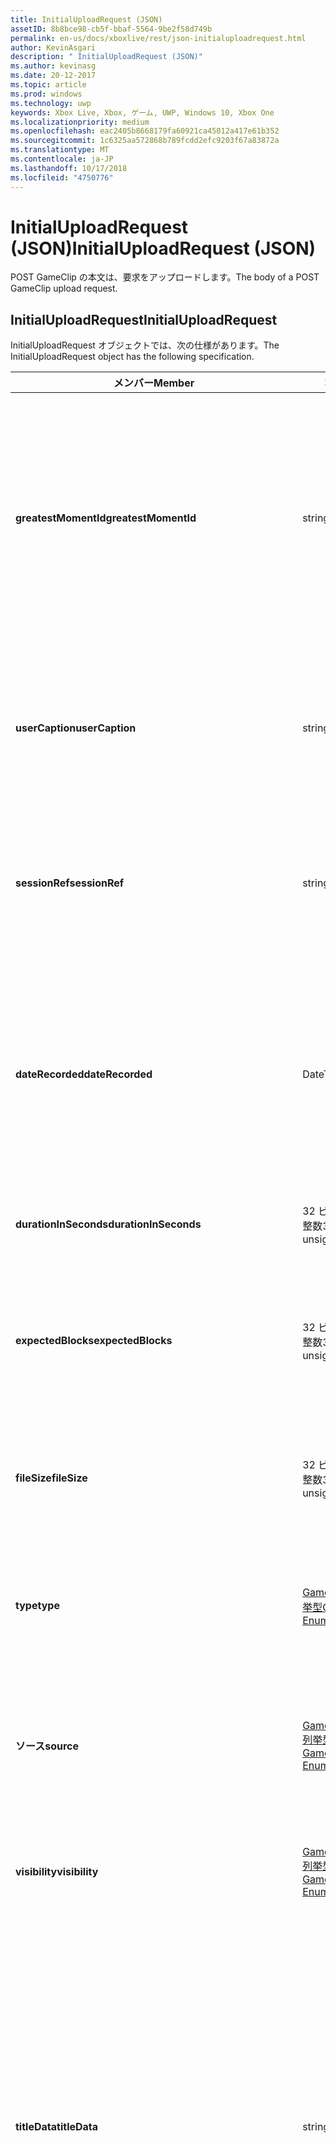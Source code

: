 ```yaml
---
title: InitialUploadRequest (JSON)
assetID: 8b8bce98-cb5f-bbaf-5564-9be2f58d749b
permalink: en-us/docs/xboxlive/rest/json-initialuploadrequest.html
author: KevinAsgari
description: " InitialUploadRequest (JSON)"
ms.author: kevinasg
ms.date: 20-12-2017
ms.topic: article
ms.prod: windows
ms.technology: uwp
keywords: Xbox Live, Xbox, ゲーム, UWP, Windows 10, Xbox One
ms.localizationpriority: medium
ms.openlocfilehash: eac2405b8668179fa60921ca45012a417e61b352
ms.sourcegitcommit: 1c6325aa572868b789fcdd2efc9203f67a83872a
ms.translationtype: MT
ms.contentlocale: ja-JP
ms.lasthandoff: 10/17/2018
ms.locfileid: "4750776"
---
```

# <a name="initialuploadrequest-json"></a><span data-ttu-id="6f4e4-104">InitialUploadRequest (JSON)</span><span class="sxs-lookup"><span data-stu-id="6f4e4-104">InitialUploadRequest (JSON)</span></span>
<span data-ttu-id="6f4e4-105">POST GameClip の本文は、要求をアップロードします。</span><span class="sxs-lookup"><span data-stu-id="6f4e4-105">The body of a POST GameClip upload request.</span></span> 
<a id="ID4EN"></a>

 
## <a name="initialuploadrequest"></a><span data-ttu-id="6f4e4-106">InitialUploadRequest</span><span class="sxs-lookup"><span data-stu-id="6f4e4-106">InitialUploadRequest</span></span>
 
<span data-ttu-id="6f4e4-107">InitialUploadRequest オブジェクトでは、次の仕様があります。</span><span class="sxs-lookup"><span data-stu-id="6f4e4-107">The InitialUploadRequest object has the following specification.</span></span>
 
| <span data-ttu-id="6f4e4-108">メンバー</span><span class="sxs-lookup"><span data-stu-id="6f4e4-108">Member</span></span>| <span data-ttu-id="6f4e4-109">種類</span><span class="sxs-lookup"><span data-stu-id="6f4e4-109">Type</span></span>| <span data-ttu-id="6f4e4-110">説明</span><span class="sxs-lookup"><span data-stu-id="6f4e4-110">Description</span></span>| 
| --- | --- | --- | 
| <b><span data-ttu-id="6f4e4-111">greatestMomentId</span><span class="sxs-lookup"><span data-stu-id="6f4e4-111">greatestMomentId</span></span></b>| <span data-ttu-id="6f4e4-112">string</span><span class="sxs-lookup"><span data-stu-id="6f4e4-112">string</span></span>| <span data-ttu-id="6f4e4-113">クリップの名として使用するテキストの文字列 ID。</span><span class="sxs-lookup"><span data-stu-id="6f4e4-113">The string ID for the text to use as the name for the clip.</span></span> <span data-ttu-id="6f4e4-114">これの管理し、タイトルの開発者によってタイトルの構成ファイルにローカライズされます。</span><span class="sxs-lookup"><span data-stu-id="6f4e4-114">This is managed and localized in the config file for the title by the developer of the title.</span></span>| 
| <b><span data-ttu-id="6f4e4-115">userCaption</span><span class="sxs-lookup"><span data-stu-id="6f4e4-115">userCaption</span></span></b>| <span data-ttu-id="6f4e4-116">string</span><span class="sxs-lookup"><span data-stu-id="6f4e4-116">string</span></span>| <span data-ttu-id="6f4e4-117">省略可能。</span><span class="sxs-lookup"><span data-stu-id="6f4e4-117">Optional.</span></span> <span data-ttu-id="6f4e4-118">ユーザー入力の代替名最大 250 文字の最大長のゲーム クリップされます。</span><span class="sxs-lookup"><span data-stu-id="6f4e4-118">Alternate user-entered name for game clip up to a maximum length of 250 characters.</span></span>| 
| <b><span data-ttu-id="6f4e4-119">sessionRef</span><span class="sxs-lookup"><span data-stu-id="6f4e4-119">sessionRef</span></span></b>| <span data-ttu-id="6f4e4-120">string</span><span class="sxs-lookup"><span data-stu-id="6f4e4-120">string</span></span>| <span data-ttu-id="6f4e4-121">省略可能。</span><span class="sxs-lookup"><span data-stu-id="6f4e4-121">Optional.</span></span> <span data-ttu-id="6f4e4-122">レコーディングの実行中にあるゲーム セッションの参照です。</span><span class="sxs-lookup"><span data-stu-id="6f4e4-122">Game session reference during which the recording was done.</span></span>| 
| <b><span data-ttu-id="6f4e4-123">dateRecorded</span><span class="sxs-lookup"><span data-stu-id="6f4e4-123">dateRecorded</span></span></b>| <span data-ttu-id="6f4e4-124">DateTime</span><span class="sxs-lookup"><span data-stu-id="6f4e4-124">DateTime</span></span>| <span data-ttu-id="6f4e4-125">UTC で、レコーディングを開始した時刻。</span><span class="sxs-lookup"><span data-stu-id="6f4e4-125">The time the recording was started, in UTC.</span></span> <span data-ttu-id="6f4e4-126">ISO 8601 文字列としてマーシャ リング (詳細については、<a href="http://www.w3.org/TR/NOTE-datetime">日付と時刻の書式設定</a>を参照) の書式を設定します。</span><span class="sxs-lookup"><span data-stu-id="6f4e4-126">Marshalled as a string in ISO 8601 format (see <a href="http://www.w3.org/TR/NOTE-datetime">Date and Time Formats</a> for more information).</span></span>| 
| <b><span data-ttu-id="6f4e4-127">durationInSeconds</span><span class="sxs-lookup"><span data-stu-id="6f4e4-127">durationInSeconds</span></span></b>| <span data-ttu-id="6f4e4-128">32 ビット符号なし整数</span><span class="sxs-lookup"><span data-stu-id="6f4e4-128">32-bit unsigned integer</span></span>| <span data-ttu-id="6f4e4-129">秒単位でのクリップの長さ。</span><span class="sxs-lookup"><span data-stu-id="6f4e4-129">The length of the clip in seconds.</span></span>| 
| <b><span data-ttu-id="6f4e4-130">expectedBlocks</span><span class="sxs-lookup"><span data-stu-id="6f4e4-130">expectedBlocks</span></span></b>| <span data-ttu-id="6f4e4-131">32 ビット符号なし整数</span><span class="sxs-lookup"><span data-stu-id="6f4e4-131">32-bit unsigned integer</span></span>| <span data-ttu-id="6f4e4-132">省略可能。</span><span class="sxs-lookup"><span data-stu-id="6f4e4-132">Optional.</span></span> <span data-ttu-id="6f4e4-133">ファイルを分類するブロックの数。</span><span class="sxs-lookup"><span data-stu-id="6f4e4-133">Number of blocks into which file will be divided.</span></span> <span data-ttu-id="6f4e4-134">省略ファイルは、1 つの要求で送信されます。</span><span class="sxs-lookup"><span data-stu-id="6f4e4-134">Omit if file will be transmitted in a single request.</span></span>| 
| <b><span data-ttu-id="6f4e4-135">fileSize</span><span class="sxs-lookup"><span data-stu-id="6f4e4-135">fileSize</span></span></b>| <span data-ttu-id="6f4e4-136">32 ビット符号なし整数</span><span class="sxs-lookup"><span data-stu-id="6f4e4-136">32-bit unsigned integer</span></span>| <span data-ttu-id="6f4e4-137">ファイル サイズのアップロードされるビデオのバイト数。</span><span class="sxs-lookup"><span data-stu-id="6f4e4-137">File size in bytes of the video that will be uploaded.</span></span>| 
| <b><span data-ttu-id="6f4e4-138">type</span><span class="sxs-lookup"><span data-stu-id="6f4e4-138">type</span></span></b>| [<span data-ttu-id="6f4e4-139">GameClipType 列挙型</span><span class="sxs-lookup"><span data-stu-id="6f4e4-139">GameClipType Enumeration</span></span>](../enums/gvr-enum-gamecliptypes.md)| <span data-ttu-id="6f4e4-140">コンマ区切りでする列挙体の文字列値としてマーシャ リング、クリップの種類です。</span><span class="sxs-lookup"><span data-stu-id="6f4e4-140">The type of clip, marshaled as a string value of the enumeration that is comma-delimited.</span></span>| 
| <b><span data-ttu-id="6f4e4-141">ソース</span><span class="sxs-lookup"><span data-stu-id="6f4e4-141">source</span></span></b>| [<span data-ttu-id="6f4e4-142">GameClipSource 列挙型</span><span class="sxs-lookup"><span data-stu-id="6f4e4-142">GameClipSource Enumeration</span></span>](../enums/gvr-enum-gameclipsource.md)| <span data-ttu-id="6f4e4-143">クリップの元の指定、列挙体の文字列値としてマーシャ リングします。</span><span class="sxs-lookup"><span data-stu-id="6f4e4-143">Specifies how the clip was sourced, marshaled as a string value of the enumeration.</span></span>| 
| <b><span data-ttu-id="6f4e4-144">visibility</span><span class="sxs-lookup"><span data-stu-id="6f4e4-144">visibility</span></span></b>| [<span data-ttu-id="6f4e4-145">GameClipVisibility 列挙型</span><span class="sxs-lookup"><span data-stu-id="6f4e4-145">GameClipVisibility Enumeration</span></span>](../enums/gvr-enum-gameclipvisibility.md)| <span data-ttu-id="6f4e4-146">システムでの公開後に、ゲームのクリップの可視性を指定します。</span><span class="sxs-lookup"><span data-stu-id="6f4e4-146">Specifies the visibility of the game clip once it is published in the system.</span></span>| 
| <b><span data-ttu-id="6f4e4-147">titleData</span><span class="sxs-lookup"><span data-stu-id="6f4e4-147">titleData</span></span></b>| <span data-ttu-id="6f4e4-148">string</span><span class="sxs-lookup"><span data-stu-id="6f4e4-148">string</span></span>| <span data-ttu-id="6f4e4-149">省略可能。</span><span class="sxs-lookup"><span data-stu-id="6f4e4-149">Optional.</span></span> <span data-ttu-id="6f4e4-150">このクリップに関連付けられているタイトル固有のプロパティのプロパティ バッグです。</span><span class="sxs-lookup"><span data-stu-id="6f4e4-150">Property bag for title-specific properties associated with this clip.</span></span> <span data-ttu-id="6f4e4-151">格納され、として返されるのです。</span><span class="sxs-lookup"><span data-stu-id="6f4e4-151">Stored and returned as-is.</span></span> <span data-ttu-id="6f4e4-152">タイトル デベロッパーは、クリップに関するメタデータを保持するため、このフィールドを使用できます。</span><span class="sxs-lookup"><span data-stu-id="6f4e4-152">Title developers can use this field to persist their own metadata about a clip.</span></span>| 
| <b><span data-ttu-id="6f4e4-153">titleData</span><span class="sxs-lookup"><span data-stu-id="6f4e4-153">titleData</span></span></b>| <span data-ttu-id="6f4e4-154">string</span><span class="sxs-lookup"><span data-stu-id="6f4e4-154">string</span></span>| <span data-ttu-id="6f4e4-155">省略可能。</span><span class="sxs-lookup"><span data-stu-id="6f4e4-155">Optional.</span></span> <span data-ttu-id="6f4e4-156">このクリップに関連付けられているコンソールに固有のプロパティのプロパティ バッグです。</span><span class="sxs-lookup"><span data-stu-id="6f4e4-156">Property bag for console-specific properties associated with this clip.</span></span> <span data-ttu-id="6f4e4-157">格納され、として返されるのです。</span><span class="sxs-lookup"><span data-stu-id="6f4e4-157">Stored and returned as-is.</span></span> <span data-ttu-id="6f4e4-158">本体のプラットフォームでは、クリップに関するメタデータを保持するため、このフィールドを使用できます。</span><span class="sxs-lookup"><span data-stu-id="6f4e4-158">Console Platform can use this field to persist their own metadata about a clip.</span></span>| 
| <b><span data-ttu-id="6f4e4-159">systemProperties</span><span class="sxs-lookup"><span data-stu-id="6f4e4-159">systemProperties</span></span></b>| <span data-ttu-id="6f4e4-160">string</span><span class="sxs-lookup"><span data-stu-id="6f4e4-160">string</span></span>| <span data-ttu-id="6f4e4-161">省略可能。</span><span class="sxs-lookup"><span data-stu-id="6f4e4-161">Optional.</span></span> <span data-ttu-id="6f4e4-162">このクリップに関連付けられているコンソールに固有のプロパティのプロパティ バッグです。</span><span class="sxs-lookup"><span data-stu-id="6f4e4-162">Property bag for console-specific properties associated with this clip.</span></span> <span data-ttu-id="6f4e4-163">格納され、として返されます。</span><span class="sxs-lookup"><span data-stu-id="6f4e4-163">Stored and returned as is.</span></span> <span data-ttu-id="6f4e4-164">本体のプラットフォームでは、クリップに関するメタデータを保持するため、このフィールドを使用できます。</span><span class="sxs-lookup"><span data-stu-id="6f4e4-164">Console Platform can use this field to persist their own metadata about a clip.</span></span>| 
| <b><span data-ttu-id="6f4e4-165">usersInSession</span><span class="sxs-lookup"><span data-stu-id="6f4e4-165">usersInSession</span></span></b>| <span data-ttu-id="6f4e4-166">文字列の配列</span><span class="sxs-lookup"><span data-stu-id="6f4e4-166">array of string</span></span>| <span data-ttu-id="6f4e4-167">省略可能。</span><span class="sxs-lookup"><span data-stu-id="6f4e4-167">Optional.</span></span> <span data-ttu-id="6f4e4-168">現在のセッション内のユーザーの一覧。</span><span class="sxs-lookup"><span data-stu-id="6f4e4-168">A list of the users in the current session.</span></span>| 
| <b><span data-ttu-id="6f4e4-169">thumbnailSource</span><span class="sxs-lookup"><span data-stu-id="6f4e4-169">thumbnailSource</span></span></b>| [<span data-ttu-id="6f4e4-170">ThumbnailSource 列挙型</span><span class="sxs-lookup"><span data-stu-id="6f4e4-170">ThumbnailSource Enumeration</span></span>](../enums/gvr-enum-thumbnailsource.md)| <span data-ttu-id="6f4e4-171">省略可能。</span><span class="sxs-lookup"><span data-stu-id="6f4e4-171">Optional.</span></span> <span data-ttu-id="6f4e4-172">サムネイルのソース。</span><span class="sxs-lookup"><span data-stu-id="6f4e4-172">The source of the thumbnail.</span></span>| 
| <b><span data-ttu-id="6f4e4-173">thumbnailOffsetMillseconds</span><span class="sxs-lookup"><span data-stu-id="6f4e4-173">thumbnailOffsetMillseconds</span></span></b>| <span data-ttu-id="6f4e4-174">32 ビット符号付き整数</span><span class="sxs-lookup"><span data-stu-id="6f4e4-174">32-bit signed integer</span></span>| <span data-ttu-id="6f4e4-175">生成されたオフセットのサムネイルの (ミリ秒単位) のオフセットを指定します。</span><span class="sxs-lookup"><span data-stu-id="6f4e4-175">Specifies the offset (in milliseconds) for offset generated thumbnails.</span></span> <span data-ttu-id="6f4e4-176"><b>ThumbnailSource</b>をオフセットを設定するときに指定だけです。</span><span class="sxs-lookup"><span data-stu-id="6f4e4-176">Only specified when <b>thumbnailSource</b> is set to Offset.</span></span>| 
| <b><span data-ttu-id="6f4e4-177">savedByUser</span><span class="sxs-lookup"><span data-stu-id="6f4e4-177">savedByUser</span></span></b>| <span data-ttu-id="6f4e4-178">ブール値</span><span class="sxs-lookup"><span data-stu-id="6f4e4-178">Boolean value</span></span>| <span data-ttu-id="6f4e4-179">省略可能。</span><span class="sxs-lookup"><span data-stu-id="6f4e4-179">Optional.</span></span> <span data-ttu-id="6f4e4-180">FIFO 記憶域ではなく、ユーザーのクォータに保存するクリップを設定します。</span><span class="sxs-lookup"><span data-stu-id="6f4e4-180">Sets the clip to be saved to the user's quota instead of FIFO storage.</span></span> <span data-ttu-id="6f4e4-181">既定値は false。</span><span class="sxs-lookup"><span data-stu-id="6f4e4-181">Defaults to false.</span></span>| 
  
<a id="ID4ERH"></a>

 
## <a name="sample-json-syntax"></a><span data-ttu-id="6f4e4-182">JSON 構文の例</span><span class="sxs-lookup"><span data-stu-id="6f4e4-182">Sample JSON syntax</span></span>
 

```json
{
   "greatestMomentId": "123abc",
   "userCaption": "OMG Look at this!",
   "sessionRef": "4587552a-a5ad-4c4c-a787-5bc5af70e4c9",
   "dateRecorded": "2012-12-23T11:08:08Z",
   "durationInSeconds": 27,
   "expectedBlocks": 7,
   "fileSize": 1234567,
   "type": "MagicMoment, Achievement",
   "source": "Console",
   "visibility": "Default",
   "titleData": "{ 'Boss': 'The Invincible' }",
   "systemProperties": "{ 'Id': '123456', 'Location': 'C:\\videos\\123456.mp4' }",
   "thumbnailSource": "Offset",
   "thumbnailOffsetMillseconds": 20000,
   "savedByUser": false
 }
    
```

  
<a id="ID4E1H"></a>

 
## <a name="see-also"></a><span data-ttu-id="6f4e4-183">関連項目</span><span class="sxs-lookup"><span data-stu-id="6f4e4-183">See also</span></span>
 
<a id="ID4E3H"></a>

 
##### <a name="parent"></a><span data-ttu-id="6f4e4-184">Parent</span><span class="sxs-lookup"><span data-stu-id="6f4e4-184">Parent</span></span> 

[<span data-ttu-id="6f4e4-185">JavaScript Object Notation (JSON) オブジェクト リファレンス</span><span class="sxs-lookup"><span data-stu-id="6f4e4-185">JavaScript Object Notation (JSON) Object Reference</span></span>](atoc-xboxlivews-reference-json.md)

   